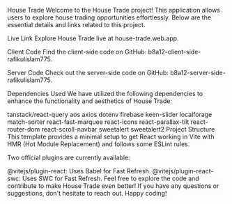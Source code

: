 House Trade
Welcome to the House Trade project! This application allows users to explore house trading opportunities effortlessly. Below are the essential details and links related to this project.

Live Link
Explore House Trade live at house-trade.web.app.

Client Code
Find the client-side code on GitHub: b8a12-client-side-rafikulislam775.

Server Code
Check out the server-side code on GitHub: b8a12-server-side-rafikulislam775.

Dependencies Used
We have utilized the following dependencies to enhance the functionality and aesthetics of House Trade:

tanstack/react-query
aos
axios
dotenv
firebase
keen-slider
localforage
match-sorter
react-fast-marquee
react-icons
react-parallax-tilt
react-router-dom
react-scroll-navbar
sweetalert
sweetalert2
Project Structure
This template provides a minimal setup to get React working in Vite with HMR (Hot Module Replacement) and follows some ESLint rules.

Two official plugins are currently available:

@vitejs/plugin-react: Uses Babel for Fast Refresh.
@vitejs/plugin-react-swc: Uses SWC for Fast Refresh.
Feel free to explore the code and contribute to make House Trade even better! If you have any questions or suggestions, don't hesitate to reach out. Happy coding!
